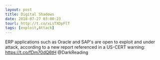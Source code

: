 ```yaml
---
layout: post
title: Digital Shadows
date: 2018-07-27 03:00:23
tourl: http://t.co/xLsTXDpFlT
tags: [exploit,Attack]
---
```

ERP applications such as Oracle and SAP's are open to exploit and under attack, according to a new report referenced in a US-CERT warning: https://t.co/fDm70dQ6tH @DarkReading